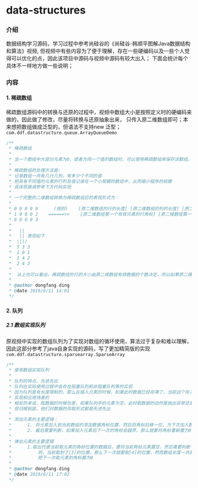 # data-structures

### 介绍
数据结构学习源码，学习过程中参考尚硅谷的《尚硅谷-韩顺平图解Java数据结构和算法》视频,
但视频中有些内容为了便于理解，存在一些硬编码以及一些个人觉得可以优化的点，因此该项目中源码与视频中源码有较大出入；
下面会统计每个具体不一样地方做一些说明；

### 内容

#### 1. 稀疏数组
稀疏数组源码中的转换与还原的过程中，视频中数组大小是按照定义时的硬编码来做的，因此做了修改，尽量将转换与还原抽象出来，
只传入原二维数组即可；本来想把数组做成泛型的，但语法不支持new 泛型；
`com.ddf.datastructure.queue.ArrayQueueDemo`
```java
/**
 * 稀疏数组
 *
 * 当一个数组中大部分元素为0，或者为同一个值的数组时，可以使用稀疏数组来保存该数组。
 *
 * 稀疏数组的处理方法是:
 * 记录数组一共有几行几列，有多少个不同的值
 * 把具有不同值的元素的行列及值记录在一个小规模的数组中，从而缩小程序的规模
 * 具体思路请参考下方代码实现
 *
 * 一个完整的二维数组转换为稀疏数组后的表现形式为：
 *
 * 0 0 0 0 0      (规则)    [原二维数组的行的长度] [原二维数组的列的长度] [原二维数组的有效数据（如int数组，非0即为有效）个数]
 * 1 0 0 0 2    ======>>    [原二维数组第一个有效元素的行角标] [原二维数组第一个有效元素的列角标] [原二维数组在这个坐标中的值]
 * 0 0 0 0 3
 *
 *   ||
 *   || 表现如下
 *  \||/
 *  5 3 3
 *  1 0 1
 *  1 4 2
 *  2 4 3
 *
 *  从上也可以看出，稀疏数组的行的大小由原二维数组有效数据的个数决定，所以如果原二维数组中的有效个数占比较大的话，使用稀疏数组，反而会增加大小
 *
 * @author dongfang.ding
 * @date 2019/6/11 14:01
 */
```

#### 2. 队列
##### 2.1 数组实现队列
原视频中实现的数组队列为了实现对数组的循环使用，算法过于复杂和难以理解，因此这部分参考了java自身实现的源码，写了更加精简版的实现
`com.ddf.datastructure.sparsearray.SparseArray`
```java
/**
 * 使用数组实现队列
 *
 * 队列的特点，先进先出
 * 队列在实际使用过程中会存在阻塞队列和非阻塞队列等的实现
 * 因为队列是有长度限制的，那么在插入元素的时候，如果此时数据已经存满了，当前这个存入元素的动作是抛出异常还是返回false，还是阻塞等待是有不同的
 * 实现和应用场景的
 * 相反的来说，取数据的时候也是，如果队列中的元素为空，此时取数据的动作是抛出异常还是返回null，还是阻塞等待直到队列中有数据也是有不同的实现的
 * 但归根到底，他们对数据的存取形式都是先进先出
 *
 * 添加元素的主要逻辑：
 *      1. 将元素加入到当前数组的添加数据角标位置，然后将角标后移一位，为下次加入数据做好处理；每次成功加入数据，队列大小+1，
 *      2. 最后需要判断，如果加入元素后下一次的角标会越界，那么就要将角标重新置为0，这样可以循环使用数组；
 *
 * 弹出元素的主要逻辑
 *      1.取出代表当前取元素的角标位置的数据后，要将当前角标元素置空，然后需要判断下一次取元素的角标是否已到达数组长度临界上限，比如数组长度为4，
 *          则，当前取到了[3]的位置，那么下一次就要取[4]的位置，然而数组长度一共就四个长度，直接使用会越界，为了循环使用，所以这个时候需要
 *          把下一次取元素的角标置为0
 *
 * @author dongfang.ding
 * @date 2019/6/11 17:02
 */
```